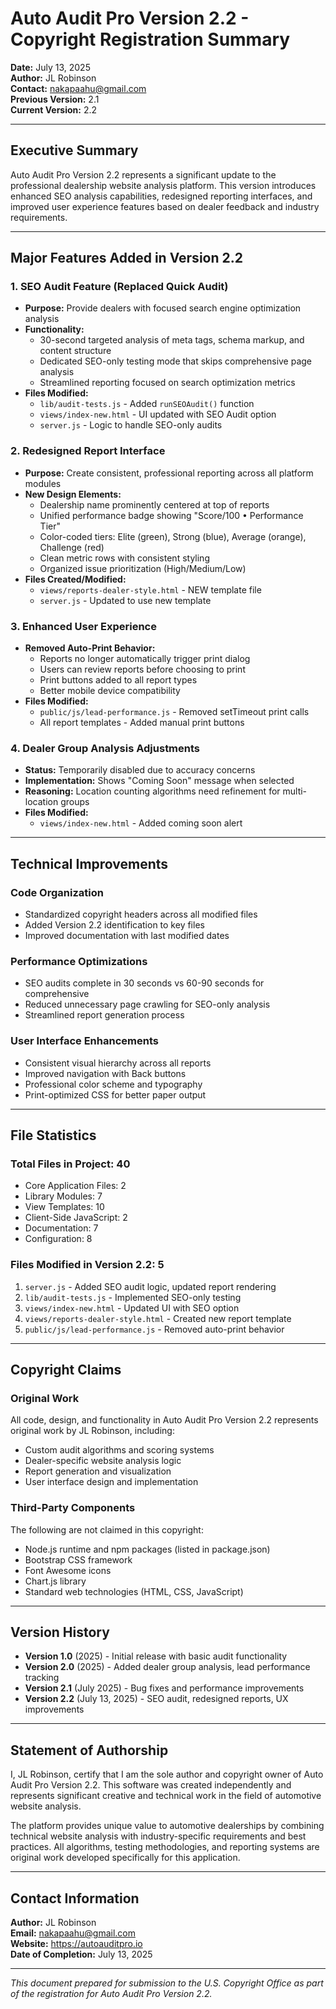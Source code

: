 # Auto Audit Pro Version 2.2 - Copyright Registration Summary

**Date:** July 13, 2025  
**Author:** JL Robinson  
**Contact:** nakapaahu@gmail.com  
**Previous Version:** 2.1  
**Current Version:** 2.2  

---

## Executive Summary

Auto Audit Pro Version 2.2 represents a significant update to the professional dealership website analysis platform. This version introduces enhanced SEO analysis capabilities, redesigned reporting interfaces, and improved user experience features based on dealer feedback and industry requirements.

---

## Major Features Added in Version 2.2

### 1. SEO Audit Feature (Replaced Quick Audit)
- **Purpose:** Provide dealers with focused search engine optimization analysis
- **Functionality:** 
  - 30-second targeted analysis of meta tags, schema markup, and content structure
  - Dedicated SEO-only testing mode that skips comprehensive page analysis
  - Streamlined reporting focused on search optimization metrics
- **Files Modified:**
  - `lib/audit-tests.js` - Added `runSEOAudit()` function
  - `views/index-new.html` - UI updated with SEO Audit option
  - `server.js` - Logic to handle SEO-only audits

### 2. Redesigned Report Interface
- **Purpose:** Create consistent, professional reporting across all platform modules
- **New Design Elements:**
  - Dealership name prominently centered at top of reports
  - Unified performance badge showing "Score/100 • Performance Tier"
  - Color-coded tiers: Elite (green), Strong (blue), Average (orange), Challenge (red)
  - Clean metric rows with consistent styling
  - Organized issue prioritization (High/Medium/Low)
- **Files Created/Modified:**
  - `views/reports-dealer-style.html` - NEW template file
  - `server.js` - Updated to use new template

### 3. Enhanced User Experience
- **Removed Auto-Print Behavior:**
  - Reports no longer automatically trigger print dialog
  - Users can review reports before choosing to print
  - Print buttons added to all report types
  - Better mobile device compatibility
- **Files Modified:**
  - `public/js/lead-performance.js` - Removed setTimeout print calls
  - All report templates - Added manual print buttons

### 4. Dealer Group Analysis Adjustments
- **Status:** Temporarily disabled due to accuracy concerns
- **Implementation:** Shows "Coming Soon" message when selected
- **Reasoning:** Location counting algorithms need refinement for multi-location groups
- **Files Modified:**
  - `views/index-new.html` - Added coming soon alert

---

## Technical Improvements

### Code Organization
- Standardized copyright headers across all modified files
- Added Version 2.2 identification to key files
- Improved documentation with last modified dates

### Performance Optimizations
- SEO audits complete in 30 seconds vs 60-90 seconds for comprehensive
- Reduced unnecessary page crawling for SEO-only analysis
- Streamlined report generation process

### User Interface Enhancements
- Consistent visual hierarchy across all reports
- Improved navigation with Back buttons
- Professional color scheme and typography
- Print-optimized CSS for better paper output

---

## File Statistics

### Total Files in Project: 40
- Core Application Files: 2
- Library Modules: 7
- View Templates: 10
- Client-Side JavaScript: 2
- Documentation: 7
- Configuration: 8

### Files Modified in Version 2.2: 5
1. `server.js` - Added SEO audit logic, updated report rendering
2. `lib/audit-tests.js` - Implemented SEO-only testing
3. `views/index-new.html` - Updated UI with SEO option
4. `views/reports-dealer-style.html` - Created new report template
5. `public/js/lead-performance.js` - Removed auto-print behavior

---

## Copyright Claims

### Original Work
All code, design, and functionality in Auto Audit Pro Version 2.2 represents original work by JL Robinson, including:
- Custom audit algorithms and scoring systems
- Dealer-specific website analysis logic
- Report generation and visualization
- User interface design and implementation

### Third-Party Components
The following are not claimed in this copyright:
- Node.js runtime and npm packages (listed in package.json)
- Bootstrap CSS framework
- Font Awesome icons
- Chart.js library
- Standard web technologies (HTML, CSS, JavaScript)

---

## Version History

- **Version 1.0** (2025) - Initial release with basic audit functionality
- **Version 2.0** (2025) - Added dealer group analysis, lead performance tracking
- **Version 2.1** (July 2025) - Bug fixes and performance improvements
- **Version 2.2** (July 13, 2025) - SEO audit, redesigned reports, UX improvements

---

## Statement of Authorship

I, JL Robinson, certify that I am the sole author and copyright owner of Auto Audit Pro Version 2.2. This software was created independently and represents significant creative and technical work in the field of automotive website analysis.

The platform provides unique value to automotive dealerships by combining technical website analysis with industry-specific requirements and best practices. All algorithms, testing methodologies, and reporting systems are original work developed specifically for this application.

---

## Contact Information

**Author:** JL Robinson  
**Email:** nakapaahu@gmail.com  
**Website:** https://autoauditpro.io  
**Date of Completion:** July 13, 2025  

---

*This document prepared for submission to the U.S. Copyright Office as part of the registration for Auto Audit Pro Version 2.2.*